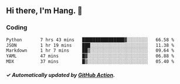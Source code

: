 ## Hi there, I'm Hang. 👋

### Coding

<!--START_SECTION:waka-->

```txt
Python       7 hrs 43 mins   ████████████████▓░░░░░░░░   66.58 %
JSON         1 hr 19 mins    ███░░░░░░░░░░░░░░░░░░░░░░   11.38 %
Markdown     1 hr 7 mins     ██▒░░░░░░░░░░░░░░░░░░░░░░   09.64 %
YAML         47 mins         █▓░░░░░░░░░░░░░░░░░░░░░░░   06.88 %
MDX          37 mins         █▒░░░░░░░░░░░░░░░░░░░░░░░   05.40 %
```

<!--END_SECTION:waka-->

##### ✓ Automatically updated by [GitHub Action](https://github.com/huhuhang/huhuhang/actions).
